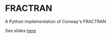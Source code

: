 # FRACTRAN
A Python implementation of Conway's FRACTRAN

See slides [here](https://chigozienri.github.io/fractran/fractran.slides.html)
